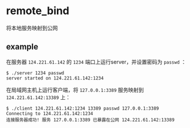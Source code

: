 # remote_bind
将本地服务映射到公网

## example
在服务器 `124.221.61.142` 的 `1234` 端口上运行server，并设置密码为 `passwd` ：
```
$ ./server 1234 passwd
server started on 124.221.61.142:1234
```

在局域网主机上运行客户端，将 `127.0.0.1:3389` 服务映射到 `124.221.61.142:13389` 上：
```
$ ./client 124.221.61.142:1234 13389 passwd 127.0.0.1:3389
Connecting to 124.221.61.142:1234
连接服务器成功! 服务 127.0.0.1:3389 已暴露在公网 124.221.61.142:13389
```
